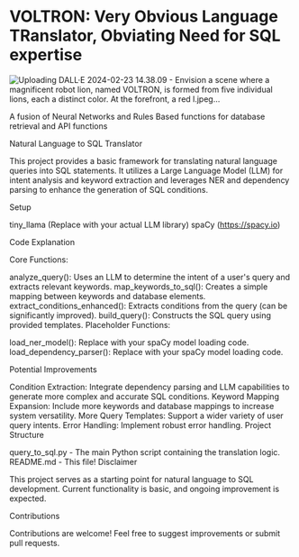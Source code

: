 # VOLTRON: Very Obvious Language TRanslator, Obviating Need for SQL expertise
![Uploading DALL·E 2024-02-23 14.38.09 - Envision a scene where a magnificent robot lion, named VOLTRON, is formed from five individual lions, each a distinct color. At the forefront, a red l.jpeg…]()

A fusion of Neural Networks and Rules Based functions for database retrieval and API functions

Natural Language to SQL Translator

 This project provides a basic framework for translating natural language queries into SQL statements. It utilizes a Large Language Model (LLM) for intent analysis and keyword extraction and leverages NER and dependency parsing to enhance the generation of SQL conditions.

 Setup
 
tiny_llama (Replace with your actual LLM library)
spaCy (https://spacy.io)

 Code Explanation

 Core Functions:

analyze_query(): Uses an LLM to determine the intent of a user's query and extracts relevant keywords.
map_keywords_to_sql(): Creates a simple mapping between keywords and database elements.
extract_conditions_enhanced(): Extracts conditions from the query (can be significantly improved).
build_query(): Constructs the SQL query using provided templates.
 Placeholder Functions:

load_ner_model(): Replace with your spaCy model loading code.
load_dependency_parser(): Replace with your spaCy model loading code.

 Potential Improvements

Condition Extraction: Integrate dependency parsing and LLM capabilities to generate more complex and accurate SQL conditions.
Keyword Mapping Expansion: Include more keywords and database mappings to increase system versatility.
More Query Templates: Support a wider variety of user query intents.
Error Handling: Implement robust error handling.
 Project Structure

query_to_sql.py - The main Python script containing the translation logic.
README.md - This file!
 Disclaimer

 This project serves as a starting point for natural language to SQL development. Current functionality is basic, and ongoing improvement is expected.

 Contributions

 Contributions are welcome! Feel free to suggest improvements or submit pull requests.
